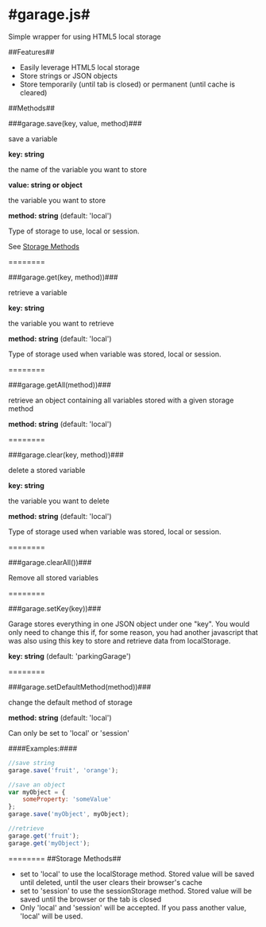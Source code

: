 #garage.js#
========

Simple wrapper for using HTML5 local storage

##Features##

* Easily leverage HTML5 local storage
* Store strings or JSON objects
* Store temporarily (until tab is closed) or permanent (until cache is cleared)

##Methods##

###garage.save(key, value, method)###

save a variable

**key: string**

the name of the variable you want to store

**value: string or object**

the variable you want to store

**method: string** (default: 'local')

Type of storage to use, local or session.

See [Storage Methods](https://github.com/graphicgeek/garage/blob/master/README.md#storage-methods)

========

###garage.get(key, method))###

retrieve a variable

**key: string**

the variable you want to retrieve

**method: string** (default: 'local')

Type of storage used when variable was stored, local or session.

========

###garage.getAll(method))###

retrieve an object containing all variables stored with a given storage method

**method: string** (default: 'local')

========

###garage.clear(key, method))###

delete a stored variable

**key: string**

the variable you want to delete

**method: string** (default: 'local')

Type of storage used when variable was stored, local or session.

========

###garage.clearAll())###

Remove all stored variables

========

###garage.setKey(key))###

Garage stores everything in one JSON object under one "key". You would only need to change this if, for some reason, you had another javascript that was also using this key to store and retrieve data from localStorage.

**key: string** (default: 'parkingGarage')

========

###garage.setDefaultMethod(method))###

change the default method of storage

**method: string** (default: 'local')

Can only be set to 'local' or 'session'

####Examples:####
```javascript
//save string
garage.save('fruit', 'orange');

//save an object
var myObject = {
	someProperty: 'someValue'
};
garage.save('myObject', myObject);

//retrieve
garage.get('fruit');
garage.get('myObject');
```

========
##Storage Methods##

* set to 'local' to use the localStorage method. Stored value will be saved until deleted, until the user clears their browser's cache
* set to 'session' to use the sessionStorage method. Stored value will be saved until the browser or the tab is closed
* Only 'local' and 'session' will be accepted. If you pass another value, 'local' will be used.